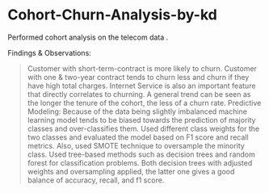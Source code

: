 # Cohort-Churn-Analysis-by-kd

Performed cohort analysis on the telecom data .

Findings & Observations:
>Customer with short-term-contract is more likely to churn.
>Customer with one & two-year contract tends to churn less and churn if they have high total charges.
>Internet Service is also an important feature that directly correlates to churning.
>A general trend can be seen as the longer the tenure of the cohort, the less of a churn rate.
Predictive Modeling:
Because of the data being slightly imbalanced machine learning model tends to be biased towards the prediction of majority classes and over-classifies them.
Used different class weights for the two classes and evaluated the model based on F1 score and recall metrics. Also, used SMOTE technique to oversample the minority class.
Used tree-based methods such as decision trees and random forest for classification problems. Both decision trees with adjusted weights and oversampling applied, the latter one gives a good balance of accuracy, recall, and f1 score.
